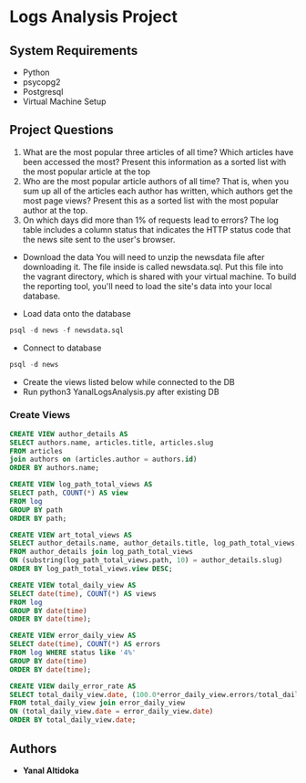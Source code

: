 # Logs Analysis Project

## System Requirements
* Python
* psycopg2
* Postgresql
* Virtual Machine Setup

## Project Questions
1. What are the most popular three articles of all time?
  Which articles have been accessed the most?
  Present this information as a sorted list with the most popular article at the top
2. Who are the most popular article authors of all time?
  That is, when you sum up all of the articles each author has written, which authors get the most page views?
  Present this as a sorted list with the most popular author at the top.
3. On which days did more than 1% of requests lead to errors?
  The log table includes a column status that indicates the HTTP status code that the news site sent to the user's browser.


* Download the data
You will need to unzip the newsdata file after downloading it. The file inside is called newsdata.sql. Put this file into the vagrant directory, which is shared with your virtual machine.  To build the reporting tool, you'll need to load the site's data into your local database.

* Load data onto the database
```sql
psql -d news -f newsdata.sql
```
* Connect to database
```sql
psql -d news
```
* Create the views listed below while connected to the DB
* Run python3 YanalLogsAnalysis.py after existing DB

### Create Views
```sql
CREATE VIEW author_details AS
SELECT authors.name, articles.title, articles.slug
FROM articles
join authors on (articles.author = authors.id)
ORDER BY authors.name;
```

```sql
CREATE VIEW log_path_total_views AS
SELECT path, COUNT(*) AS view
FROM log
GROUP BY path
ORDER BY path;
```

```sql
CREATE VIEW art_total_views AS
SELECT author_details.name, author_details.title, log_path_total_views.view
FROM author_details join log_path_total_views
ON (substring(log_path_total_views.path, 10) = author_details.slug)
ORDER BY log_path_total_views.view DESC;
```

```sql
CREATE VIEW total_daily_view AS
SELECT date(time), COUNT(*) AS views
FROM log
GROUP BY date(time)
ORDER BY date(time);
```

```sql
CREATE VIEW error_daily_view AS
SELECT date(time), COUNT(*) AS errors
FROM log WHERE status like '4%'
GROUP BY date(time)
ORDER BY date(time);
```

```sql
CREATE VIEW daily_error_rate AS
SELECT total_daily_view.date, (100.0*error_daily_view.errors/total_daily_view.views) AS percentage
FROM total_daily_view join error_daily_view
ON (total_daily_view.date = error_daily_view.date)
ORDER BY total_daily_view.date;
```
## Authors

* **Yanal Altidoka**
